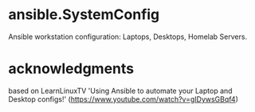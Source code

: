 # ansible.SystemConfig
Ansible workstation configuration: Laptops, Desktops, Homelab Servers.

# acknowledgments

based on LearnLinuxTV 'Using Ansible to automate your Laptop and Desktop configs!'
  (https://www.youtube.com/watch?v=gIDywsGBqf4)


